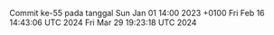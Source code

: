 Commit ke-55 pada tanggal Sun Jan 01 14:00 2023 +0100
Fri Feb 16 14:43:06 UTC 2024
Fri Mar 29 19:23:18 UTC 2024
